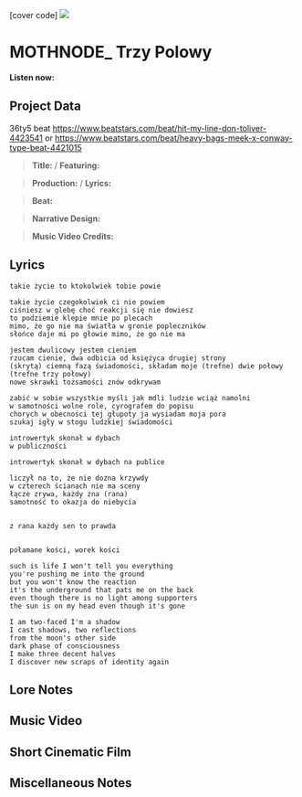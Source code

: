 [cover code] ![](57175019_319474918741616_8502199518755923887_n.jpg)

# MOTHNODE_ Trzy Polowy

**Listen now:** 

## Project Data

36ty5 beat
https://www.beatstars.com/beat/hit-my-line-don-toliver-4423541
or
https://www.beatstars.com/beat/heavy-bags-meek-x-conway-type-beat-4421015

> **Title:**  / **Featuring:** 

> **Production:**  / **Lyrics:** 

> **Beat:**

> **Narrative Design:**

> **Music Video Credits:**


## Lyrics

```
takie życie to ktokolwiek tobie powie

takie życie czegokolwiek ci nie powiem
ciśniesz w glebę choć reakcji się nie dowiesz
to podziemie klepie mnie po plecach  
mimo, że go nie ma światła w gronie popleczników
słońce daje mi po głowie mimo, że go nie ma 

jestem dwulicowy jestem cieniem
rzucam cienie, dwa odbicia od księżyca drugiej strony
(skrytą) ciemną fazą świadomości, składam moje (trefne) dwie połowy (trefne trzy połowy)
nowe skrawki tożsamości znów odkrywam

zabić w sobie wszystkie myśli jak mdli ludzie wciąż namolni
w samotności wolne role, cyrografem do popisu 
chorych w obecności tej głupoty ja wysiadam moja pora
szukaj igły w stogu ludzkiej świadomości

introwertyk skonał w dybach
w publiczności

introwertyk skonał w dybach na publice

liczył na to, że nie dozna krzywdy
w czterech ścianach nie ma sceny
łącze zrywa, każdy zna (rana)
samotność to okazja do niebycia


z rana każdy sen to prawda

 
połamane kości, worek kości

such is life I won't tell you everything
you're pushing me into the ground
but you won't know the reaction
it's the underground that pats me on the back
even though there is no light among supporters
the sun is on my head even though it's gone

I am two-faced I'm a shadow
I cast shadows, two reflections 
from the moon's other side
dark phase of consciousness
I make three decent halves
I discover new scraps of identity again

```

## Lore Notes

## Music Video

## Short Cinematic Film

## Miscellaneous Notes
